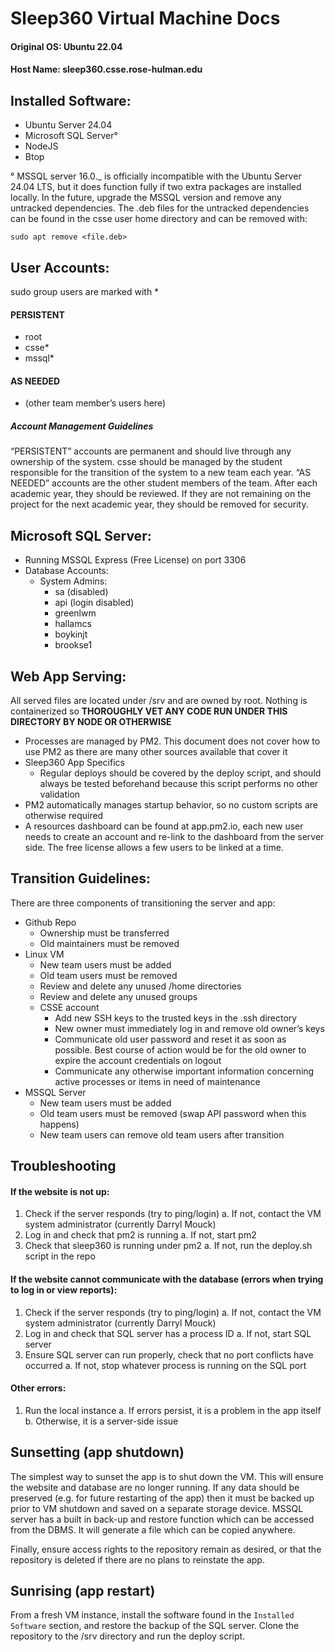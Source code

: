 # Sleep360 Virtual Machine Docs

#### Original OS: Ubuntu 22.04

#### Host Name: sleep360.csse.rose-hulman.edu

## Installed Software:

- Ubuntu Server 24.04
- Microsoft SQL Server°
- NodeJS
- Btop

° MSSQL server 16.0.\_ is officially incompatible with the Ubuntu Server 24.04 LTS, but it does function fully if two extra packages are installed locally. In the future, upgrade the MSSQL version and remove any untracked dependencies. The .deb files for the untracked dependencies can be found in the csse user home directory and can be removed with:

`sudo apt remove <file.deb>`

## User Accounts:

sudo group users are marked with \*

#### PERSISTENT

- root
- csse\*
- mssql\*

#### AS NEEDED

- (other team member’s users here)

##### Account Management Guidelines

“PERSISTENT” accounts are permanent and should live through any ownership of the system. csse should be managed by the student responsible for the transition of the system to a new team each year. “AS NEEDED” accounts are the other student members of the team. After each academic year, they should be reviewed. If they are not remaining on the project for the next academic year, they should be removed for security.

## Microsoft SQL Server:

- Running MSSQL Express (Free License) on port 3306
- Database Accounts:
  - System Admins:
    - sa (disabled)
    - api (login disabled)
    - greenlwm
    - hallamcs
    - boykinjt
    - brookse1

## Web App Serving:

All served files are located under /srv and are owned by root. Nothing is containerized so
**THOROUGHLY VET ANY CODE RUN UNDER THIS DIRECTORY BY NODE OR OTHERWISE**

- Processes are managed by PM2. This document does not cover how to use PM2 as there are many other sources available that cover it
- Sleep360 App Specifics
  - Regular deploys should be covered by the deploy script, and should always be tested beforehand because this script performs no other validation
- PM2 automatically manages startup behavior, so no custom scripts are otherwise required
- A resources dashboard can be found at app.pm2.io, each new user needs to create an account and re-link to the dashboard from the server side. The free license allows a few users to be linked at a time.

## Transition Guidelines:

There are three components of transitioning the server and app:

- Github Repo
  - Ownership must be transferred
  - Old maintainers must be removed
- Linux VM
  - New team users must be added
  - Old team users must be removed
  - Review and delete any unused /home directories
  - Review and delete any unused groups
  - CSSE account
    - Add new SSH keys to the trusted keys in the .ssh directory
    - New owner must immediately log in and remove old owner’s keys
    - Communicate old user password and reset it as soon as possible. Best course of action would be for the old owner to expire the account credentials on logout
    - Communicate any otherwise important information concerning active processes or items in need of maintenance
- MSSQL Server
  - New team users must be added
  - Old team users must be removed (swap API password when this happens)
  - New team users can remove old team users after transition

## Troubleshooting

#### If the website is not up:

1. Check if the server responds (try to ping/login)
   a. If not, contact the VM system administrator (currently Darryl Mouck)
2. Log in and check that pm2 is running
   a. If not, start pm2
3. Check that sleep360 is running under pm2
   a. If not, run the deploy.sh script in the repo

#### If the website cannot communicate with the database (errors when trying to log in or view reports):

1. Check if the server responds (try to ping/login)
   a. If not, contact the VM system administrator (currently Darryl Mouck)
2. Log in and check that SQL server has a process ID
   a. If not, start SQL server
3. Ensure SQL server can run properly, check that no port conflicts have occurred
   a. If not, stop whatever process is running on the SQL port

#### Other errors:

1. Run the local instance
   a. If errors persist, it is a problem in the app itself
   b. Otherwise, it is a server-side issue

## Sunsetting (app shutdown)

The simplest way to sunset the app is to shut down the VM. This will ensure the website and database are no longer running. If any data should be preserved (e.g. for future restarting of the app) then it must be backed up prior to VM shutdown and saved on a separate storage device. MSSQL server has a built in back-up and restore function which can be accessed from the DBMS. It will generate a file which can be copied anywhere.

Finally, ensure access rights to the repository remain as desired, or that the repository is deleted if there are no plans to reinstate the app.

## Sunrising (app restart)

From a fresh VM instance, install the software found in the `Installed Software` section, and restore the backup of the SQL server. Clone the repository to the /srv directory and run the deploy script.
